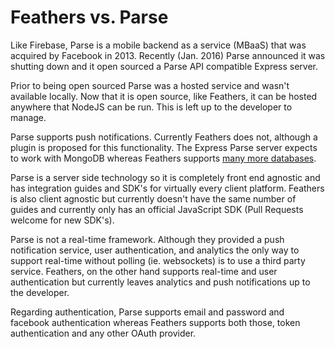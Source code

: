 # Feathers vs. Parse

Like Firebase, Parse is a mobile backend as a service (MBaaS) that was acquired by Facebook in 2013. Recently (Jan. 2016) Parse announced it was shutting down and it open sourced a Parse API compatible Express server.

Prior to being open sourced Parse was a hosted service and wasn't available locally. Now that it is open source, like Feathers, it can be hosted anywhere that NodeJS can be run. This is left up to the developer to manage.

Parse supports push notifications. Currently Feathers does not, although a plugin is proposed for this functionality. The Express Parse server expects to work with MongoDB whereas Feathers supports [many more databases](../../databases/).

Parse is a server side technology so it is completely front end agnostic and has integration guides and SDK's for virtually every client platform. Feathers is also client agnostic but currently doesn't have the same number of guides and currently only has an official JavaScript SDK (Pull Requests welcome for new SDK's).

Parse is not a real-time framework. Although they provided a push notification service, user authentication, and analytics the only way to support real-time without polling (ie. websockets) is to use a third party service. Feathers, on the other hand supports real-time and user authentication but currently leaves analytics and push notifications up to the developer.

Regarding authentication, Parse supports email and password and facebook authentication whereas Feathers supports both those, token authentication and any other OAuth provider.
